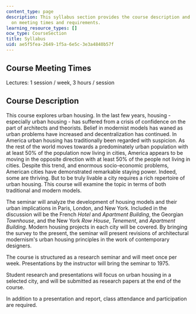```yaml
---
content_type: page
description: This syllabus section provides the course description and information
  on meeting times and requirements.
learning_resource_types: []
ocw_type: CourseSection
title: Syllabus
uid: ae5f5fea-2649-1f5a-6e5c-3e3a4840b57f
---
```


Course Meeting Times
--------------------

Lectures: 1 session / week, 3 hours / session

Course Description
------------------

This course explores urban housing. In the last few years, housing - especially urban housing - has suffered from a crisis of confidence on the part of architects and theorists. Belief in modernist models has waned as urban problems have increased and decentralization has continued. In America urban housing has traditionally been regarded with suspicion. As the rest of the world moves towards a predominately urban population with at least 50% of the population now living in cities, America appears to be moving in the opposite direction with at least 50% of the people not living in cities. Despite this trend, and enormous socio-economic problems, American cities have demonstrated remarkable staying power. Indeed, some are thriving. But to be truly livable a city requires a rich repertoire of urban housing. This course will examine the topic in terms of both traditional and modern models.

The seminar will analyze the development of housing models and their urban implications in Paris, London, and New York. Included in the discussion will be the French _Hotel_ and _Apartment Building_, the Georgian _Townhouse_, and the New York _Row House_, _Tenement_, and _Apartment Building_. Modern housing projects in each city will be covered. By bringing the survey to the present, the seminar will present revisions of architectural modernism's urban housing principles in the work of contemporary designers.

The course is structured as a research seminar and will meet once per week. Presentations by the instructor will bring the seminar to 1975.

Student research and presentations will focus on urban housing in a selected city, and will be submitted as research papers at the end of the course.

In addition to a presentation and report, class attendance and participation are required.